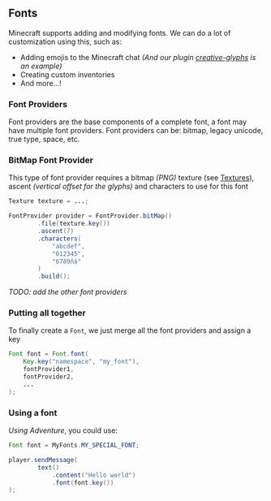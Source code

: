 ## Fonts

Minecraft supports adding and modifying fonts. We can do a lot of
customization using this, such as:

- Adding emojis to the Minecraft chat *(And our plugin [creative-glyphs](https://github.com/unnamed/creative-glyphs)
  is an example)*
- Creating custom inventories
- And more...!

### Font Providers

Font providers are the base components of a complete font, a font
may have multiple font providers. Font providers can be: bitmap, legacy
unicode, true type, space, etc.

### BitMap Font Provider

This type of font provider requires a bitmap *(PNG)* texture
(see [Textures](textures.md)), ascent *(vertical offset for
the glyphs)* and characters to use for this font

<!--@formatter:off-->
```java
Texture texture = ...;

FontProvider provider = FontProvider.bitMap()
        .file(texture.key())
        .ascent(7)
        .characters(
            "abcdef",
            "012345",
            "6789ñá"
        )
        .build();
```
<!--@formatter:on-->
*TODO: add the other font providers*

### Putting all together

To finally create a `Font`, we just merge all the font
providers and assign a key

<!--@formatter:off-->
```java
Font font = Font.font(
    Key.key("namespace", "my_font"),
    fontProvider1,
    fontProvider2,
    ...
);
```
<!--@formatter:on-->

### Using a font

*Using Adventure*, you could use:
<!--@formatter:off-->
```java
Font font = MyFonts.MY_SPECIAL_FONT;

player.sendMessage(
        text()
            .content("Hello world")
            .font(font.key())
);
```
<!--@formatter:on-->